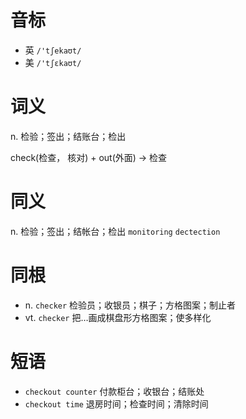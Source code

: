 # 音标

- 英 `/'tʃekaʊt/`
- 美 `/'tʃɛkaʊt/`

# 词义

n. 检验；签出；结账台；检出




check(检查， 核对) + out(外面) → 检查

# 同义

n. 检验；签出；结帐台；检出
`monitoring` `dectection`

# 同根

- n. `checker` 检验员；收银员；棋子；方格图案；制止者
- vt. `checker` 把…画成棋盘形方格图案；使多样化

# 短语

- `checkout counter` 付款柜台；收银台；结账处
- `checkout time` 退房时间；检查时间；清除时间

